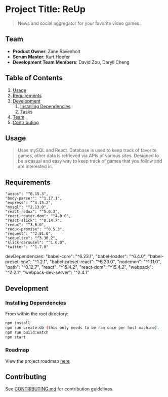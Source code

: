 # Project Title: ReUp

> News and social aggregator for your favorite video games.

## Team

  - __Product Owner__: Zane Ravenholt
  - __Scrum Master__: Kurt Hoefer
  - __Development Team Members__: David Zou, Daryll Cheng

## Table of Contents

1. [Usage](#Usage)
1. [Requirements](#requirements)
1. [Development](#development)
    1. [Installing Dependencies](#installing-dependencies)
    1. [Tasks](#tasks)
1. [Team](#team)
1. [Contributing](#contributing)

## Usage

> Uses mySQL and React. Database is used to keep track of favorite games, other data is retrieved via APIs of various sites. Designed to be a casual and easy way to keep track of games that you follow and are interested in.

## Requirements

    "axios": "^0.15.3",
    "body-parser": "^1.17.1",
    "express": "^4.15.2",
    "mysql": "^2.13.0",
    "react-redux": "^5.0.3",
    "react-router-dom": "^4.0.0",
    "react-slick": "^0.14.7",
    "redux": "^3.6.0",
    "redux-promise": "^0.5.3",
    "request": "^2.81.0",
    "sequelize": "^3.30.2",
    "slick-carousel": "^1.6.0",
    "twitter": "^1.7.0"
devDependencies:
    "babel-core": "^6.23.1",
    "babel-loader": "^6.4.0",
    "babel-preset-env": "^1.2.1",
    "babel-preset-react": "^6.23.0",
    "nodemon": "^1.11.0",
    "path": "^0.12.7",
    "react": "^15.4.2",
    "react-dom": "^15.4.2",
    "webpack": "^2.2.1",
    "webpack-dev-server": "^2.4.1"



## Development

### Installing Dependencies

From within the root directory:

```sh
npm install
npm run create:db (this only needs to be ran once per host machine).
npm run build:watch
npm start
```

### Roadmap

View the project roadmap [here](LINK_TO_PROJECT_ISSUES)


## Contributing

See [CONTRIBUTING.md](CONTRIBUTING.md) for contribution guidelines.

